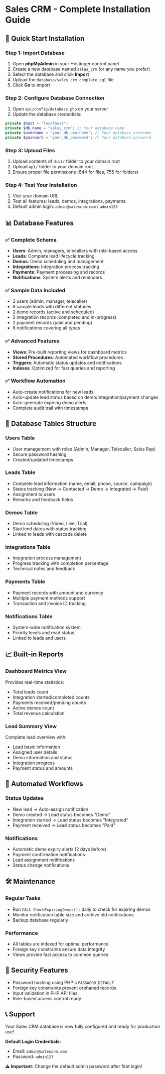 # Sales CRM - Complete Installation Guide

## 🚀 Quick Start Installation

### Step 1: Import Database
1. Open **phpMyAdmin** in your Hostinger control panel
2. Create a new database named `sales_crm` (or any name you prefer)
3. Select the database and click **Import**
4. Upload the `database/sales_crm_complete.sql` file
5. Click **Go** to import

### Step 2: Configure Database Connection
1. Open `api/config/database.php` on your server
2. Update the database credentials:
```php
private $host = "localhost";
private $db_name = "sales_crm"; // Your database name
private $username = "your_db_username"; // Your database username
private $password = "your_db_password"; // Your database password
```

### Step 3: Upload Files
1. Upload contents of `dist/` folder to your domain root
2. Upload `api/` folder to your domain root
3. Ensure proper file permissions (644 for files, 755 for folders)

### Step 4: Test Your Installation
1. Visit your domain URL
2. Test all features: leads, demos, integrations, payments
3. Default admin login: `admin@salescrm.com` / `admin123`

## 📊 Database Features

### ✅ Complete Schema
- **Users**: Admin, managers, telecallers with role-based access
- **Leads**: Complete lead lifecycle tracking
- **Demos**: Demo scheduling and management
- **Integrations**: Integration process tracking
- **Payments**: Payment processing and records
- **Notifications**: System alerts and reminders

### ✅ Sample Data Included
- 3 users (admin, manager, telecaller)
- 6 sample leads with different statuses
- 2 demo records (active and scheduled)
- 2 integration records (completed and in-progress)
- 2 payment records (paid and pending)
- 6 notifications covering all types

### ✅ Advanced Features
- **Views**: Pre-built reporting views for dashboard metrics
- **Stored Procedures**: Automated workflow procedures
- **Triggers**: Automatic status updates and notifications
- **Indexes**: Optimized for fast queries and reporting

### ✅ Workflow Automation
- Auto-create notifications for new leads
- Auto-update lead status based on demo/integration/payment changes
- Auto-generate expiring demo alerts
- Complete audit trail with timestamps

## 🔧 Database Tables Structure

### Users Table
- User management with roles (Admin, Manager, Telecaller, Sales Rep)
- Secure password hashing
- Created/updated timestamps

### Leads Table
- Complete lead information (name, email, phone, source, campaign)
- Status tracking (New → Contacted → Demo → Integrated → Paid)
- Assignment to users
- Remarks and feedback fields

### Demos Table
- Demo scheduling (Video, Live, Trial)
- Start/end dates with status tracking
- Linked to leads with cascade delete

### Integrations Table
- Integration process management
- Progress tracking with completion percentage
- Technical notes and feedback

### Payments Table
- Payment records with amount and currency
- Multiple payment methods support
- Transaction and invoice ID tracking

### Notifications Table
- System-wide notification system
- Priority levels and read status
- Linked to leads and users

## 📈 Built-in Reports

### Dashboard Metrics View
Provides real-time statistics:
- Total leads count
- Integration started/completed counts
- Payments received/pending counts
- Active demos count
- Total revenue calculation

### Lead Summary View
Complete lead overview with:
- Lead basic information
- Assigned user details
- Demo information and status
- Integration progress
- Payment status and amounts

## 🔄 Automated Workflows

### Status Updates
- New lead → Auto-assign notification
- Demo created → Lead status becomes "Demo"
- Integration started → Lead status becomes "Integrated"
- Payment received → Lead status becomes "Paid"

### Notifications
- Automatic demo expiry alerts (2 days before)
- Payment confirmation notifications
- Lead assignment notifications
- Status change notifications

## 🛠️ Maintenance

### Regular Tasks
- Run `CALL CheckExpiringDemos();` daily to check for expiring demos
- Monitor notification table size and archive old notifications
- Backup database regularly

### Performance
- All tables are indexed for optimal performance
- Foreign key constraints ensure data integrity
- Views provide fast access to common queries

## 🔐 Security Features

- Password hashing using PHP's `PASSWORD_DEFAULT`
- Foreign key constraints prevent orphaned records
- Input validation in PHP API files
- Role-based access control ready

## 📞 Support

Your Sales CRM database is now fully configured and ready for production use!

**Default Login Credentials:**
- Email: `admin@salescrm.com`
- Password: `admin123`

**⚠️ Important:** Change the default admin password after first login!